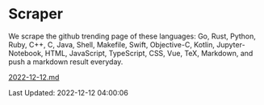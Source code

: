 # Scraper

We scrape the github trending page of these languages: Go, Rust, Python, Ruby, C++, C, Java, Shell, Makefile, Swift, Objective-C, Kotlin, Jupyter-Notebook, HTML, JavaScript, TypeScript, CSS, Vue, TeX, Markdown, and push a markdown result everyday.

[2022-12-12.md](https://github.com/yangwenmai/github-trending-backup/blob/master/2022-12-12.md)

Last Updated: 2022-12-12 04:00:06